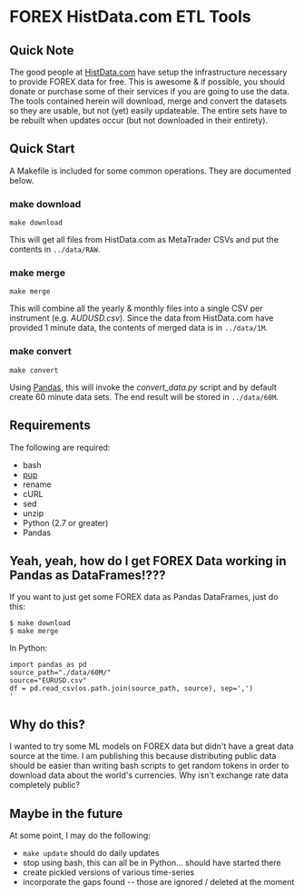 # FOREX HistData.com ETL Tools

## Quick Note
The good people at [HistData.com](http://www.histdata.com) have setup the infrastructure necessary to provide FOREX data for free.  This is awesome & if possible, you should donate or purchase some of their services if you are going to use the data.  The tools contained herein will download, merge and convert the datasets so they are usable, but not (yet) easily updateable.  The entire sets have to be rebuilt when updates occur (but not downloaded in their entirety).

## Quick Start
A Makefile is included for some common operations.  They are documented below.

### make download
```make download```

This will get all files from HistData.com as MetaTrader CSVs and put the contents in ```../data/RAW```.

### make merge
```make merge```

This will combine all the yearly & monthly files into a single CSV per instrument (e.g. *AUDUSD.csv*).  Since the data from HistData.com have provided 1 minute data, the contents of merged data is in ```../data/1M```.

### make convert
```make convert```

Using [Pandas](http://pandas.pydata.org/), this will invoke the *convert_data.py* script and by default create 60 minute data sets.  The end result will be stored in ```../data/60M```.

## Requirements
The following are required:
* bash
* [pup](https://github.com/ericchiang/pup)
* rename
* cURL
* sed
* unzip
* Python (2.7 or greater)
* Pandas

## Yeah, yeah, how do I get FOREX Data working in Pandas as DataFrames!???
If you want to just get some FOREX data as Pandas DataFrames, just do this:

```
$ make download 
$ make merge
```
In Python:
```
import pandas as pd 
source_path="./data/60M/" 
source="EURUSD.csv" 
df = pd.read_csv(os.path.join(source_path, source), sep=',')
'
```

## Why do this?
I wanted to try some ML models on FOREX data but didn't have a great data source at the time.  I am publishing this because distributing public data should be easier than writing bash scripts to get random tokens in order to download data about the world's currencies.  Why isn't exchange rate data completely public? 

## Maybe in the future
At some point, I may do the following:
* ```make update``` should do daily updates
* stop using bash, this can all be in Python... should have started there
* create pickled versions of various time-series
* incorporate the gaps found -- those are ignored / deleted at the moment